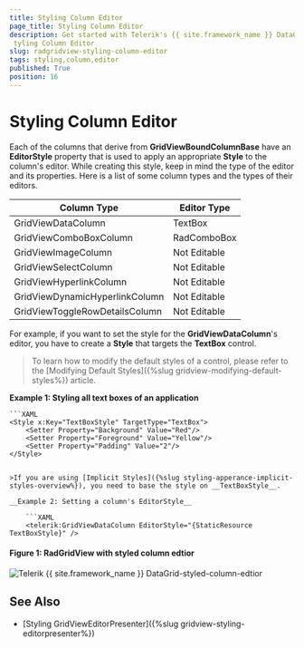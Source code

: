 ```yaml
---
title: Styling Column Editor
page_title: Styling Column Editor
description: Get started with Telerik's {{ site.framework_name }} DataGrid and learn how to apply an appropriate style to a column editor. 
 tyling Column Editor
slug: radgridview-styling-column-editor
tags: styling,column,editor
published: True
position: 16
---
```


# Styling Column Editor

Each of the columns that derive from __GridViewBoundColumnBase__ have an __EditorStyle__ property that is used to apply an appropriate __Style__ to the column's editor. While creating this style, keep in mind the type of the editor and its properties. Here is a list of some column types and the types of their editors.

| Column Type 						| Editor Type 	|
|-----------------------------------|---------------|
| GridViewDataColumn 				| TextBox 		|
| GridViewComboBoxColumn 			| RadComboBox 	|
| GridViewImageColumn 				| Not Editable 	|
| GridViewSelectColumn 				| Not Editable 	|
| GridViewHyperlinkColumn 			| Not Editable 	|
| GridViewDynamicHyperlinkColumn 	| Not Editable 	|
| GridViewToggleRowDetailsColumn 	| Not Editable 	|

For example, if you want to set the style for the __GridViewDataColumn__'s editor, you have to create a __Style__ that targets the __TextBox__ control.

>To learn how to modify the default styles of a control, please refer to the [Modifying Default Styles]({%slug gridview-modifying-default-styles%}) article.

__Example 1: Styling all text boxes of an application__

	```XAML
	<Style x:Key="TextBoxStyle" TargetType="TextBox">
	    <Setter Property="Background" Value="Red"/>
	    <Setter Property="Foreground" Value="Yellow"/>
	    <Setter Property="Padding" Value="2"/>
	</Style>
```

>If you are using [Implicit Styles]({%slug styling-apperance-implicit-styles-overview%}), you need to base the style on __TextBoxStyle__.

__Example 2: Setting a column's EditorStyle__

	```XAML
	<telerik:GridViewDataColumn EditorStyle="{StaticResource TextBoxStyle}" />
```

#### __Figure 1: RadGridView with styled column edtior__

![Telerik {{ site.framework_name }} DataGrid-styled-column-edtior](images/gridview-styled-column-edtior.png)

## See Also

 * [Styling GridViewEditorPresenter]({%slug gridview-styling-editorpresenter%})
